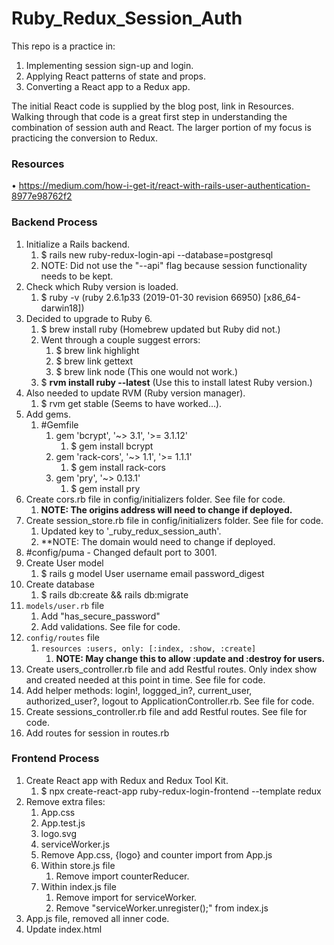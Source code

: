 # Ruby_Redux_Session_Auth
This repo is a practice in:
1. Implementing session sign-up and login.
2. Applying React patterns of state and props.
3. Converting a React app to a Redux app.

The initial React code is supplied by the blog post, link in Resources. Walking through that code is a great first step in understanding the combination of session auth and React. The larger portion of my focus is practicing the conversion to Redux.

### Resources
• https://medium.com/how-i-get-it/react-with-rails-user-authentication-8977e98762f2

### Backend Process
1. Initialize a Rails backend. 
   1. $ rails new ruby-redux-login-api --database=postgresql
   2. NOTE: Did not use the "--api" flag because session functionality needs to be kept. 
2. Check which Ruby version is loaded.
   1. $ ruby -v  (ruby 2.6.1p33 (2019-01-30 revision 66950) [x86_64-darwin18])
3. Decided to upgrade to Ruby 6.
   1. $ brew install ruby (Homebrew updated but Ruby did not.)
   2. Went through a couple suggest errors:
      1. $ brew link highlight
      2. $ brew link gettext
      3. $ brew link node (This one would not work.)
   3. $ **rvm install ruby --latest** (Use this to install latest Ruby version.)
4. Also needed to update RVM (Ruby version manager).
   1. $ rvm get stable (Seems to have worked...).
5. Add gems.
   1. #Gemfile
      1. gem 'bcrypt', '~> 3.1', '>= 3.1.12'
         1. $ gem install bcrypt
      2. gem 'rack-cors', '~> 1.1', '>= 1.1.1'
         1. $ gem install rack-cors
      3. gem 'pry', '~> 0.13.1'
         1. $ gem install pry
6. Create cors.rb file in config/initializers folder. See file for code.
   1. **NOTE: The origins address will need to change if deployed.**
7. Create session_store.rb file in config/initializers folder. See file for code.
   1. Updated key to '_ruby_redux_session_auth'. 
   2. **NOTE: The domain would need to change if deployed.
8. #config/puma - Changed default port to 3001.
9. Create User model
   1.  $ rails g model User username email password_digest
10. Create database
    1.  $ rails db:create && rails db:migrate
11. `models/user.rb` file
    1.  Add "has_secure_password"
    2.  Add validations. See file for code.
12. `config/routes` file
    1.  `resources :users, only: [:index, :show, :create]`
        1.  **NOTE: May change this to allow :update and :destroy for users.**
13. Create users_controller.rb file and add Restful routes. Only index show and created needed at this point in time. See file for code.
14. Add helper methods: login!, loggged_in?, current_user, authorized_user?, logout to ApplicationController.rb. See file for code.
15. Create sessions_controller.rb file and add Restful routes. See file for code.
16. Add routes for session in routes.rb

### Frontend Process
1. Create React app with Redux and Redux Tool Kit.
   1. $ npx create-react-app ruby-redux-login-frontend --template redux
2. Remove extra files:
   1. App.css
   2. App.test.js
   3. logo.svg
   4. serviceWorker.js
   5. Remove App.css, {logo} and counter import from App.js
   6. Within store.js file
      1. Remove import counterReducer.
   7. Within index.js file
      1. Remove import for serviceWorker.
      2. Remove "serviceWorker.unregister();" from index.js
3. App.js file, removed all inner code.
4. Update index.html <title> and manifest.json app names.
5. Add React-Router-Dom, react-router, and Axios.
   1. $ npm install -S react-router-dom (Make sure to include "-S".)
      1. The blog states to install react-router separately but docs show react-router-dom to encompass react-router for web application.
   2. $ npm install axios --save (Make sure to include "--save".)
6. Convert App.js to be a class component in order for it to have local state.
   1. Add `handleLogin()`, `handleLogout()`, `loginStatus()`, and `isLoggedIn` to App component.
   2. Add `componentDidMount()` lifecycle method to App component.
7. Create Components Folder.
   **
8. Create Home.js component using code from blog.
9.  Import Home component into App.js.
10. Add Home component to <Route> equal to "./".
11. Create Login.js component using code from blog.
12. Import Login component into App.js.
13. Add Login component to <Route> equal to "./login".
14. Create Signup.js component usig code from blog.
15. Import Signup component into App.js.
16. Add Signup component to <Route> equal to "./signup".
    **START TO BUILD OUT STATE**
17.    




### Logic

The sessions_controller does not have "standard" Restful routes. It creates a session by setting the status of "logged_in". `is_logged_in` verifies the logged in status and returns the current_user. or "logged_out" and returns the user that is found.

App.js serves as a router to render all other components to the DOM. It will not render itself. 

It will manage authentication state locally...

user

current_user

logged_in

logged_out

status


### Questions
1. What is serviceWorker.js?
2. What does manifest.json file do?
3. What is React.Strictmode in index.html? 
4. Double back to understand and create a Higher Order Component to make Signup and Login forms more DRY.
5. How does `redirect` syntax work?
6. From App component, should I change loggedInStatus prop to be isLoggedIn to match property?
7. After Signing up or Logging in, Redirect to a success page instead.
8. Add a little navigation...
9. Add a logout button to Success component.

### Things I learned
* 
